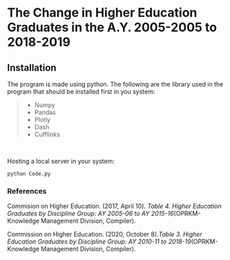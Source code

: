 # The Change in Higher Education Graduates in the A.Y. 2005-2005 to 2018-2019

## Installation

The program is made using python. The following are the library used in the program that should be installed first in you system:

> * Numpy
> * Pandas
> * Plotly
> * Dash
> * Cufflinks

<br>

Hosting a local server in your system:

```
python Code.py 
```



### References

Commision on Higher Education. (2017, April 10). *Table 4. Higher Education Graduates by Discipline Group: AY 2005-06 to AY 2015-16*(OPRKM-Knowledge Management Division, Compiler).

Commission on Higher Education. (2020, October 8).*Table 3. Higher Education Graduates by Discipline Group: AY 2010-11 to 2018-19*(OPRKM-Knowledge Management Division, Compiler).
